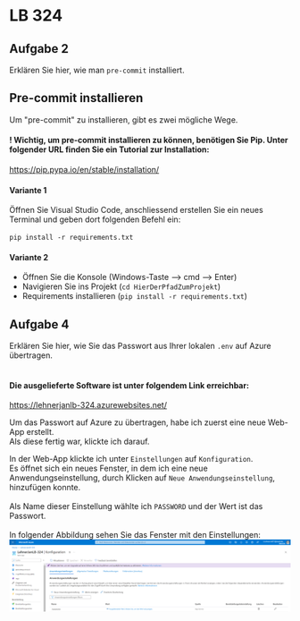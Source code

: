# LB 324

## Aufgabe 2
Erklären Sie hier, wie man `pre-commit` installiert.

## Pre-commit installieren ##

Um "pre-commit" zu installieren, gibt es zwei mögliche Wege. 

#### ! Wichtig, um pre-commit installieren zu können, benötigen Sie Pip. Unter folgender URL finden Sie ein Tutorial zur Installation: ####
https://pip.pypa.io/en/stable/installation/ 

#### Variante 1
Öffnen Sie Visual Studio Code, anschliessend erstellen Sie ein neues Terminal  und geben dort folgenden Befehl ein:

`pip install -r requirements.txt`

#### Variante 2
- Öffnen Sie die Konsole (Windows-Taste --> cmd --> Enter)
- Navigieren Sie ins Projekt (`cd HierDerPfadZumProjekt`)
- Requirements installieren (`pip install -r requirements.txt`)

## Aufgabe 4
Erklären Sie hier, wie Sie das Passwort aus Ihrer lokalen `.env` auf Azure übertragen.
<br><br>
#### Die ausgelieferte Software ist unter folgendem Link erreichbar: 
https://lehnerjanlb-324.azurewebsites.net/ 

Um das Passwort auf Azure zu übertragen, habe ich zuerst eine neue Web-App erstellt. <br> 
Als diese fertig war, klickte ich darauf.

In der Web-App klickte ich unter `Einstellungen` auf `Konfiguration`. <br>
Es öffnet sich ein neues Fenster, in dem ich eine neue Anwendungseinstellung, durch Klicken auf `Neue Anwendungseinstellung`, hinzufügen konnte.
<br><br>
Als Name dieser Einstellung wählte ich `PASSWORD` und der Wert ist das Passwort. 
<br><br>
In folgender Abbildung sehen Sie das Fenster mit den Einstellungen:
![Alt text](image.png)